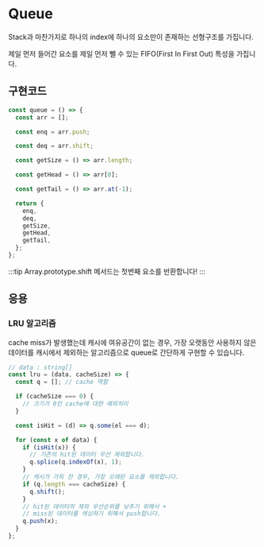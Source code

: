 # Queue

Stack과 마찬가지로 하나의 index에 하나의 요소만이 존재하는 선형구조를 가집니다.

제일 먼저 들어간 요소를 제일 먼저 뺄 수 있는 FIFO(First In First Out) 특성을 가집니다.

## 구현코드

```js
const queue = () => {
  const arr = [];

  const enq = arr.push;

  const deq = arr.shift;

  const getSize = () => arr.length;

  const getHead = () => arr[0];

  const getTail = () => arr.at(-1);

  return {
    enq,
    deq,
    getSize,
    getHead,
    getTail,
  };
};
```

:::tip
Array.prototype.shift 메서드는 첫번째 요소를 반환합니다!
:::

## 응용

### LRU 알고리즘

cache miss가 발생했는데 캐시에 여유공간이 없는 경우, 가장 오랫동안 사용하지 않은 데이터를 캐시에서 제외하는 알고리즘으로 queue로 간단하게 구현할 수 있습니다.

```js
// data : string[]
const lru = (data, cacheSize) => {
  const q = []; // cache 역할

  if (cacheSize === 0) {
    // 크기가 0인 cache에 대한 예외처리
  }

  const isHit = (d) => q.some(el === d);

  for (const x of data) {
    if (isHit(x)) {
      // 기존의 hit된 데이터 우선 제외합니다.
      q.splice(q.indexOf(x), 1);
    }
    // 캐시가 가득 찬 경우, 가장 오래된 요소를 제외합니다.
    if (q.length === cacheSize) {
      q.shift();
    }
    // hit된 데이터의 제외 우선순위를 낮추기 위해서 +
    // miss된 데이터를 캐싱하기 위해서 push합니다.
    q.push(x);
  }
};
```
